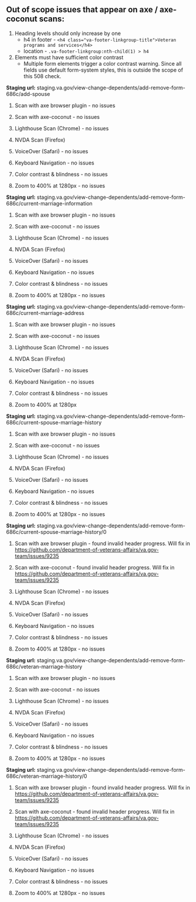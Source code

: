 ## Out of scope issues that appear on axe / axe-coconut scans:
1. Heading levels should only increase by one
    * h4 in footer - `<h4 class="va-footer-linkgroup-title">Veteran programs and services</h4>`
    * location - `.va-footer-linkgroup:nth-child(1) > h4`
1. Elements must have sufficient color contrast
    * Multiple form elements trigger a color contrast warning. Since all fields use default form-system styles, this is outside the scope of this 508 check.


**Staging url:** staging.va.gov/view-change-dependents/add-remove-form-686c/add-spouse
1. Scan with axe browser plugin - no issues

2. Scan with axe-coconut - no issues

3. Lighthouse Scan (Chrome) - no issues

4. NVDA Scan (Firefox)

5. VoiceOver (Safari) -  no issues

6. Keyboard Navigation - no issues

7. Color contrast & blindness - no issues
 
8. Zoom to 400% at 1280px - no issues

**Staging url:** staging.va.gov/view-change-dependents/add-remove-form-686c/current-marriage-information
1. Scan with axe browser plugin - no issues

2. Scan with axe-coconut - no issues

3. Lighthouse Scan (Chrome) - no issues

4. NVDA Scan (Firefox)

5. VoiceOver (Safari) - no issues

6. Keyboard Navigation - no issues

7. Color contrast & blindness - no issues

8. Zoom to 400% at 1280px - no issues

**Staging url:** staging.va.gov/view-change-dependents/add-remove-form-686c/current-marriage-address
1. Scan with axe browser plugin - no issues

2. Scan with axe-coconut - no issues

3. Lighthouse Scan (Chrome) - no issues

4. NVDA Scan (Firefox)

5. VoiceOver (Safari) - no issues

6. Keyboard Navigation - no issues

7. Color contrast & blindness - no issues

8. Zoom to 400% at 1280px

**Staging url:** staging.va.gov/view-change-dependents/add-remove-form-686c/current-spouse-marriage-history
1. Scan with axe browser plugin - no issues

2. Scan with axe-coconut - no issues

3. Lighthouse Scan (Chrome) - no issues

4. NVDA Scan (Firefox)

5. VoiceOver (Safari) - no issues

6. Keyboard Navigation - no issues

7. Color contrast & blindness - no issues

8. Zoom to 400% at 1280px - no issues

**Staging url:** staging.va.gov/view-change-dependents/add-remove-form-686c/current-spouse-marriage-history/0
1. Scan with axe browser plugin - found invalid header progress. Will fix in https://github.com/department-of-veterans-affairs/va.gov-team/issues/9235

2. Scan with axe-coconut  - found invalid header progress. Will fix in https://github.com/department-of-veterans-affairs/va.gov-team/issues/9235

3. Lighthouse Scan (Chrome) - no issues

4. NVDA Scan (Firefox)

5. VoiceOver (Safari) - no issues

6. Keyboard Navigation - no issues

7. Color contrast & blindness - no issues

8. Zoom to 400% at 1280px - no issues

**Staging url:** staging.va.gov/view-change-dependents/add-remove-form-686c/veteran-marriage-history
1. Scan with axe browser plugin - no issues

2. Scan with axe-coconut - no issues

3. Lighthouse Scan (Chrome) - no issues

4. NVDA Scan (Firefox)

5. VoiceOver (Safari) - no issues

6. Keyboard Navigation - no issues

7. Color contrast & blindness - no issues

8. Zoom to 400% at 1280px - no issues

**Staging url:** staging.va.gov/view-change-dependents/add-remove-form-686c/veteran-marriage-history/0
1. Scan with axe browser plugin - found invalid header progress. Will fix in https://github.com/department-of-veterans-affairs/va.gov-team/issues/9235

2. Scan with axe-coconut  - found invalid header progress. Will fix in https://github.com/department-of-veterans-affairs/va.gov-team/issues/9235

3. Lighthouse Scan (Chrome) - no issues

4. NVDA Scan (Firefox)

5. VoiceOver (Safari) - no issues

6. Keyboard Navigation - no issues

7. Color contrast & blindness - no issues

8. Zoom to 400% at 1280px - no issues
